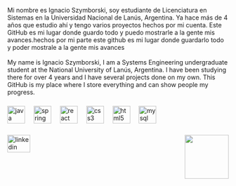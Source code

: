 <p align="left">Mi nombre es Ignacio Szymborski, soy estudiante de Licenciatura en Sistemas en la Universidad Nacional de Lanús, Argentina. Ya hace más de 4 años que estudio ahí y tengo varios proyectos hechos por mi cuenta. Este GitHub es mi lugar donde guardo todo y puedo mostrarle a la gente mis avances.hechos por mi parte este github es mi lugar donde guardarlo todo y poder mostrale a la gente mis avances<br><br>My name is Ignacio Szymborski, I am a Systems Engineering undergraduate student at the National University of Lanús, Argentina. I have been studying there for over 4 years and I have several projects done on my own. This GitHub is my place where I store everything and can show people my progress.</p>

###

<div align="left">
  <img src="https://cdn.jsdelivr.net/gh/devicons/devicon/icons/java/java-original.svg" height="40" alt="java logo"  />
  <img width="12" />
  <img src="https://cdn.jsdelivr.net/gh/devicons/devicon/icons/spring/spring-original.svg" height="40" alt="spring logo"  />
  <img width="12" />
  <img src="https://cdn.jsdelivr.net/gh/devicons/devicon/icons/react/react-original.svg" height="40" alt="react logo"  />
  <img width="12" />
  <img src="https://cdn.jsdelivr.net/gh/devicons/devicon/icons/css3/css3-original.svg" height="40" alt="css3 logo"  />
  <img width="12" />
  <img src="https://cdn.jsdelivr.net/gh/devicons/devicon/icons/html5/html5-original.svg" height="40" alt="html5 logo"  />
  <img width="12" />
  <img src="https://cdn.jsdelivr.net/gh/devicons/devicon/icons/mysql/mysql-original.svg" height="40" alt="mysql logo"  />
</div>

###

<img align="right" height="100" src="https://media1.tenor.com/m/1doHcyIcfcMAAAAC/thumbs-up-hxh.gif"  />

###

<div align="left">
  <a href="https://www.linkedin.com/in/ignacio-szymborski-ab24aa23b/" target="_blank">
    <img src="https://raw.githubusercontent.com/maurodesouza/profile-readme-generator/master/src/assets/icons/social/linkedin/default.svg" width="52" height="40" alt="linkedin logo"  />
  </a>
</div>

###
